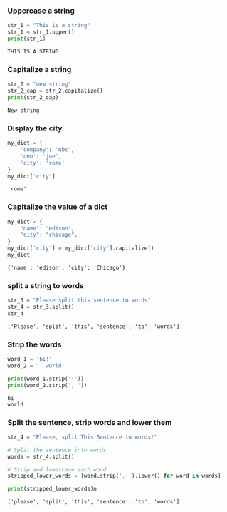 ### Uppercase a string


```python
str_1 = "This is a string"
str_1 = str_1.upper()
print(str_1)
```

    THIS IS A STRING


### Capitalize a string


```python
str_2 = "new string"
str_2_cap = str_2.capitalize()
print(str_2_cap)
```

    New string


### Display the city 


```python
my_dict = {
    'company': 'nbs',
    'ceo': 'joe',
    'city': 'rome'
}
my_dict['city']
```




    'rome'



### Capitalize the value of a dict


```python
my_dict = {
    "name": "edison",
    "city": "chicago",
}
my_dict['city'] = my_dict['city'].capitalize()
my_dict
```




    {'name': 'edison', 'city': 'Chicago'}



### split a string to words


```python
str_3 = "Please split this sentence to words"
str_4 = str_3.split()
str_4
```




    ['Please', 'split', 'this', 'sentence', 'to', 'words']



### Strip the words


```python
word_1 = 'hi!'
word_2 = ', world'

print(word_1.strip('!'))
print(word_2.strip(', '))
```

    hi
    world


### Split the sentence, strip words and lower them


```python
str_4 = "Please, split This Sentence to words!"

# Split the sentence into words
words = str_4.split()

# Strip and lowercase each word
stripped_lower_words = [word.strip(',!').lower() for word in words]

print(stripped_lower_words)n
```

    ['please', 'split', 'this', 'sentence', 'to', 'words']



```python

```
